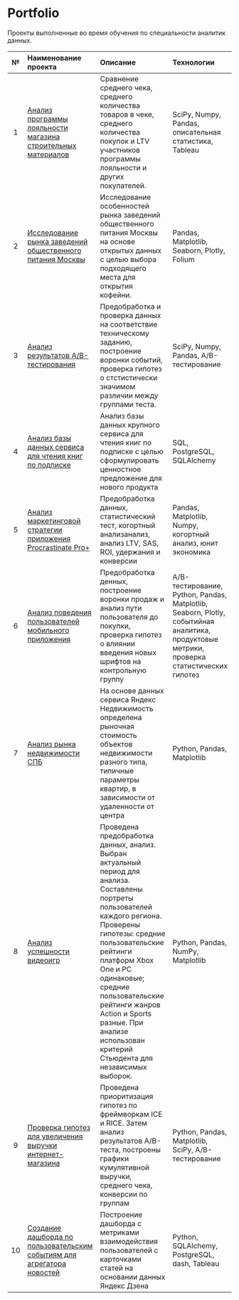 # Portfolio
Проекты выполненные во время обучения по специальности аналитик данных.

| № | Наименование проекта | Описание | Технологии |
|:---------------------------: |:---------------------------|:---------------------------|:---------------------------|
| 1 | [Анализ программы лояльности магазина строительных материалов](https://github.com/Katetim88/Portfolio/tree/main/Анализ%20программы%20лояльности) | Cравнение среднего чека, среднего количества товаров в чеке, среднего количества покупок и LTV участников программы лояльности и других покупателей. | SciPy, Numpy, Pandas, описательная статистика, Tableau |
| 2 | [Исследование рынка заведений общественного питания Москвы](https://github.com/Katetim88/Portfolio/tree/main/Исследования%20рынка%20общепита%20в%20Москве) | Исследование особенностей рынка заведений общественного питания Москвы на основе открытых данных с целью выбора подходящего места для открытия кофейни.| Pandas, Matplotlib, Seaborn, Рlotly, Folium|
| 3 | [Анализ результатов А/В-тестирования](https://github.com/Katetim88/Portfolio/tree/main/Анализ%20результатов%20A-B%20тестирования) | Предобработка и проверка данных на соответствие техническому заданию, построение воронки событий, проверка гипотез о стстистически значимом различии между группами теста. | SciPy, Numpy, Pandas, А/В-тестирование |
| 4 | [Анализ базы данных сервиса для чтения книг по подписке](https://github.com/Katetim88/Portfolio/tree/main/Анализ%20базы%20данных%20сервиса%20для%20чтения%20книг%20по%20подписке)| Анализ базы данных крупного сервиса для чтения книг по подписке с целью сформулировать ценностное предложение для нового продукта| SQL, PostgreSQL, SQLAlchemy |
| 5 | [Анализ маркетинговой стратегии приложения Procrastinate Pro+](https://github.com/Katetim88/Portfolio/tree/main/Анализ%20маркетинговой%20стратегии%20приложения%20Procrastinate%20Pro%2B) | Предобработка данных, статистический тест, когортный анализанализ, анализ LTV, SAS, ROI, удержания и конверсии| Pandas, Matplotlib, Numpy, когортный анализ, юнит экономика|
| 6 | [Анализ поведения пользователей мобильного приложения](https://github.com/Katetim88/Portfolio/tree/main/Анализ%20поведения%20пользователей%20мобильного%20приложения)| Предобработка денных, построение воронки продаж и анализ пути пользователя до покупки, проверка гипотез о влиянии введения новых шрифтов на контрольную группу | A/B-тестирование, Python, Pandas, Matplotlib, Seaborn, Plotly, событийная аналитика, продуктовые метрики, проверка статистических гипотез|
| 7 | [Анализ рынка недвижимости СПБ](https://github.com/Katetim88/Portfolio/tree/main/Анализ%20рынка%20недвижимости%20СПБ)| На основе данных сервиса Яндекс Недвижимость определена рыночная стоимость объектов недвижимости разного типа, типичные параметры квартир, в зависимости от удаленности от центра | Python, Pandas, Matplotlib |
| 8 | [Анализ успешности видеоигр](https://github.com/Katetim88/Portfolio/tree/main/Анализ%20успешности%20видеоигр)| Проведена предобработка данных, анализ. Выбран актуальный период для анализа. Составлены портреты пользователей каждого региона. Проверены гипотезы: средние пользовательские рейтинги платформ Xbox One и PC одинаковые; средние пользовательские рейтинги жанров Action и Sports разные. При анализе использован критерий Стьюдента для независимых выборок.| Python, Pandas, NumPy, Matplotlib |
| 9 | [Проверка гипотез для увеличения выручки интернет-магазина](https://github.com/Katetim88/Portfolio/tree/main/Проверка%20гипотез%20для%20увеличения%20выручки%20интернет-магазина)| Проведена приоритизация гипотез по фреймворкам ICE и RICE. Затем анализ результатов A/B-теста, построены графики кумулятивной выручки, среднего чека, конверсии по группам| Python, Pandas, Matplotlib, SciPy, A/B-тестирование|
| 10 | [Создание дашборда по пользовательским событиям для агрегатора новостей](https://github.com/Katetim88/Portfolio/blob/main/Создание%20дашборда/read_me.md)|Построение дашборда с метриками взаимодействия пользователей с карточками статей на основании данных Яндекс Дзена| Python, SQLAlchemy, PostgreSQL, dash, Tableau|
